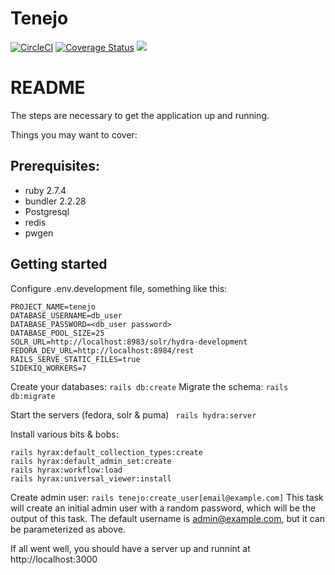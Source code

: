 # Tenejo
[![CircleCI](https://circleci.com/gh/curationexperts/tenejo/tree/main.svg?style=svg)](https://circleci.com/gh/curationexperts/tenejo/tree/main)
[![Coverage Status](https://coveralls.io/repos/github/curationexperts/tenejo/badge.svg?branch=main)](https://coveralls.io/github/curationexperts/tenejo?branch=main)
<a href="https://codeclimate.com/github/curationexperts/tenejo/maintainability"><img src="https://api.codeclimate.com/v1/badges/15df0093a42d8012885a/maintainability" /></a>

# README

The steps are necessary to get the
application up and running.


Things you may want to cover:

## Prerequisites:

* ruby 2.7.4
* bundler 2.2.28
* Postgresql
* redis
* pwgen

## Getting started

Configure .env.development file, something like this:
```
PROJECT_NAME=tenejo
DATABASE_USERNAME=db_user
DATABASE_PASSWORD=<db_user password>
DATABASE_POOL_SIZE=25
SOLR_URL=http://localhost:8983/solr/hydra-development
FEDORA_DEV_URL=http://localhost:8984/rest
RAILS_SERVE_STATIC_FILES=true
SIDEKIQ_WORKERS=7
```
Create your databases:
```rails db:create```
Migrate the schema:
```rails db:migrate```

Start the servers (fedora, solr & puma)
``` rails hydra:server```

Install various bits & bobs:
```shell
rails hyrax:default_collection_types:create
rails hyrax:default_admin_set:create
rails hyrax:workflow:load
rails hyrax:universal_viewer:install
```

Create admin user:
```rails tenejo:create_user[email@example.com]```
This task will create an initial admin user with a random password, which will be the output of this task.
The default username is admin@example.com, but it can be parameterized as above.


If all went well, you should have a server up and runnint at http://localhost:3000
